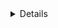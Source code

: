 <details>
<details>
<details>
<details>
<details>
<details>
<p>Hi!</p>
</details>
</details>
</details>
</details>
</details>
</details>
